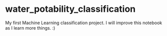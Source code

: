 # water_potability_classification
My first Machine Learning classification project. I will improve this notebook as I learn more things. :)
